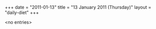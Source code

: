 +++
date = "2011-01-13"
title = "13 January 2011 (Thursday)"
layout = "daily-diet"
+++

\<no entries\>